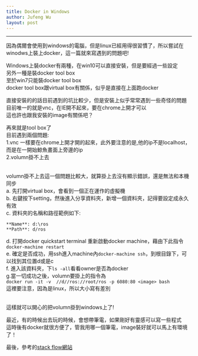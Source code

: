 ```yaml
---
title: Docker in Windows
author: Jufeng Wu
layout: post
---
```


----------------------
因為偶爾會使用到windows的電腦，但是linux已經用得很習慣了，所以嘗試在winodws上裝上docker，這一篇就來寫遇到的問題吧!<br/>

Windows上裝docker有兩種，在win10可以直接安裝，但是要經過一些設定<br/>
另外一種是裝docker tool box<br/>
至於win7只能裝docker tool box<br/>
docker tool box跟virtual box有關係，似乎是直接在上面跑docker<br/>

直接安裝的的話目前遇到的坑比較少，但是安裝上似乎常常遇到一些奇怪的問題<br/>
目前唯一的就是vnc，在IE開不起來，要在chrome上開才可以<br/>
這也許也跟我安裝的image有關係吧？<br/>

再來就是tool box了<br/>
目前遇到兩個問題:<br/>
1.vnc 一樣要在chrome上開才開的起來，此外要注意的是,他的ip不是localhost，而是在一開始鯨魚畫面上旁邊的ip<br/>
2.volumn掛不上去<br/>
<br/>

volumn掛不上去這一個問題比較大，就算掛上去沒有顯示錯誤，還是無法和本機同步<br/>
a. 先打開virtual box，會看到一個正在運作的虛擬機<br/>
b. 右鍵按下setting，然後進入分享資料夾，新增一個資料夾，記得要設定成永久有效<br/>
c. 資料夾的名稱和路徑範例如下:<br/>
```
**Name**: d:\ros
**Path**: d/ros
```
d. 打開docker quickstart terminal 重新啟動docker machine，藉由下此指令<br/>
``docker-machine restart``<br/>
e. 確定是否成功，用ssh進入machine內``docker-machine ssh``，到根目錄下，可以找到其位置d或是c<br/>
f. 進入該資料夾，下``ls -all``看看owner是否為docker<br/>
g.當一切成功之後，volumn要掛上的指令為<br/>
``docker run -it -v  //d//ros://root/ros -p 6080:80 <image> bash``<br/>
這裡要注意，因為是linux，所以大小寫有差別<br/><br/>



這樣就可以開心的把volumn掛到windows上了!<br/>

最近，有的時候出去玩的時候，會想帶筆電，如果剛好有靈感可以寫一些程式<br/>
這時後有docker就很方便了，管我用哪一個筆電，image裝好就可以馬上有環境了！<br/>

最後，參考的[stack flow網站](https://stackoverflow.com/questions/33126271/how-to-use-volume-option-with-docker-toolbox-on-windows?fbclid=IwAR3d3vONyiKlNO7u06ucXGp6ffa5a-a3BH7TzpakAosvk9ndTBHg_3i7CZA)

